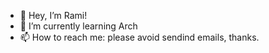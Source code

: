 - 👋 Hey, I’m Rami!
- 🌱 I’m currently learning Arch
- 📫 How to reach me: please avoid sendind emails, thanks.
<!---
3rami/3rami is a ✨ special ✨ repository because its `README.md` (this file) appears on your GitHub profile.
You can click the Preview link to take a look at your changes.
--->
